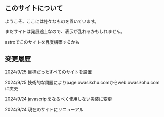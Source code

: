 ## このサイトについて
ようこそ。ここには様々なものを置いています。

まだサイトは発展途上なので、表示が乱れるかもしれません。

astroでこのサイトを再度構築するかも

## 変更履歴
2024/9/25 目標だったすべてのサイトを設置

2024/9/25 技術的な問題によりpage.owasikohu.comからweb.owasikohu.comに変更

2024/9/24 javascriptをなるべく使用しない実装に変更

2024/9/24 現在のサイトにリニューアル


